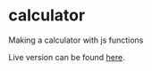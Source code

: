 # calculator
Making a calculator with js functions

Live version can be found [here](https://vincenzoy.github.io/front_end_portfolio/lib/calculator/calc.html).
